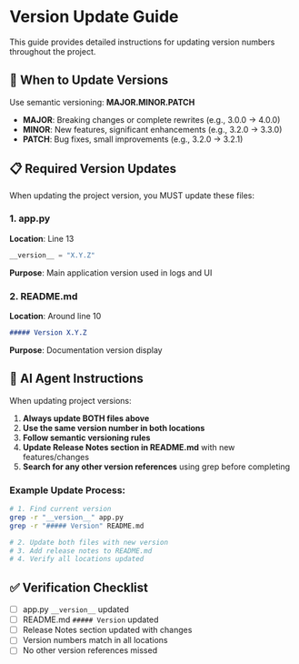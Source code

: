 # Version Update Guide

This guide provides detailed instructions for updating version numbers throughout the project.

## 🎯 When to Update Versions

Use semantic versioning: **MAJOR.MINOR.PATCH**

- **MAJOR**: Breaking changes or complete rewrites (e.g., 3.0.0 → 4.0.0)
- **MINOR**: New features, significant enhancements (e.g., 3.2.0 → 3.3.0)  
- **PATCH**: Bug fixes, small improvements (e.g., 3.2.0 → 3.2.1)

## 📋 Required Version Updates

When updating the project version, you MUST update these files:

### 1. app.py
**Location**: Line 13
```python
__version__ = "X.Y.Z"
```
**Purpose**: Main application version used in logs and UI

### 2. README.md  
**Location**: Around line 10
```markdown
##### Version X.Y.Z
```
**Purpose**: Documentation version display

## 🤖 AI Agent Instructions

When updating project versions:

1. **Always update BOTH files above**
2. **Use the same version number in both locations**
3. **Follow semantic versioning rules**
4. **Update Release Notes section in README.md** with new features/changes
5. **Search for any other version references** using grep before completing

### Example Update Process:
```bash
# 1. Find current version
grep -r "__version__" app.py
grep -r "##### Version" README.md

# 2. Update both files with new version
# 3. Add release notes to README.md
# 4. Verify all locations updated
```

## ✅ Verification Checklist

- [ ] app.py `__version__` updated
- [ ] README.md `##### Version` updated  
- [ ] Release Notes section updated with changes
- [ ] Version numbers match in all locations
- [ ] No other version references missed